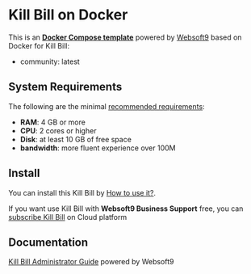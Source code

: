 # Kill Bill on Docker  

This is an **[Docker Compose template](https://github.com/Websoft9/docker-library)** powered by [Websoft9](https://www.websoft9.com) based on Docker for Kill Bill:


 - community:  latest


## System Requirements

The following are the minimal [recommended requirements](https://killbill.io/):

* **RAM**: 4 GB or more
* **CPU**: 2 cores or higher
* **Disk**: at least 10 GB of free space
* **bandwidth**: more fluent experience over 100M  

## Install

You can install this Kill Bill by [How to use it?](https://github.com/Websoft9/docker-library#how-to-use-it).   

If you want use Kill Bill with **Websoft9 Business Support** free, you can [subscribe Kill Bill](https://www.websoft9.com/apps) on Cloud platform

## Documentation

[Kill Bill Administrator Guide](https://support.websoft9.com/docs/killbill) powered by Websoft9